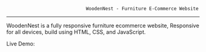 
                                 WoodenNest - Furniture E-Commerce Website

----------------------------------------------------------------------------
WoodenNest is a fully responsive furniture ecommerce website,
Responsive for all devices, build using HTML, CSS, and JavaScript.

Live Demo:
